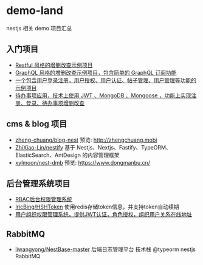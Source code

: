 # demo-land

nestjs 相关 demo 项目汇总

## 入门项目

- [Restful 风格的增删改查示例项目](https://github.com/dzzzzzy/Nestjs-Learning/blob/master/demo/rest-api/README.md)
- [GraphQL 风格的增删改查示例项目，包含简单的 GraphQL 订阅功能](https://github.com/dzzzzzy/Nestjs-Learning/blob/master/demo/graphql-api/README.md)
- [一个包含用户登录注册，用户授权、用户认证、帖子管理、用户管理等功能的示例项目](https://github.com/dzzzzzy/Nestjs-Learning/blob/master/demo/easy-post/README.md)
- [待办事项应用，技术上使用 JWT 、MongoDB 、Mongoose ，功能上实现注册、登录、待办事项增删改查](https://github.com/TangJinJian/nest-todo)

## cms & blog 项目

- [zheng-chuang/blog-nest](https://github.com/zheng-chuang/blog-nest) 预览: <http://zhengchuang.mobi>
- [ZhiXiao-Lin/nestify](https://github.com/ZhiXiao-Lin/nestify) 基于 Nestjs、Nextjs、Fastify、TypeORM、ElasticSearch、AntDesign 的内容管理框架
- [xylmoon/nest-dmb](https://github.com/xylmoon/nest-dmb) 预览: <https://www.dongmanbu.cn/>

## 后台管理系统项目

- [RBAC后台权限管理系统](https://github.com/NG-NEST/ng-nest-moon)
- [IricBing/HSHToken](https://github.com/IricBing/HSHToken) 使用redis存储token信息，并支持token自动续期
- [用户组织权限管理系统，提供JWT认证，角色授权，组织用户关系](https://github.com/canyuegongzi/simple-user-center)[在线地址](http://canyuegongzi.xyz/simple-user-center-web)

## RabbitMQ

- [liwangyong/NestBase-master](https://github.com/liwangyong/NestBase-master) 后端日志管理平台 技术栈 @typeorm nestjs RabbitMQ
